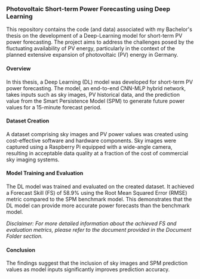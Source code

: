 ### Photovoltaic Short-term Power Forecasting using Deep Learning

This repository contains the code (and data) associated with my Bachelor's thesis on the development of a Deep-Learning model for short-term PV power forecasting. The project aims to address the challenges posed by the fluctuating availability of PV energy, particularly in the context of the planned extensive expansion of photovoltaic (PV) energy in Germany.

#### Overview
In this thesis, a Deep Learning (DL) model was developed for short-term PV power forecasting. The model, an end-to-end CNN-MLP hybrid network, takes inputs such as sky images, PV historical data, and the prediction value from the Smart Persistence Model (SPM) to generate future power values for a 15-minute forecast period.

#### Dataset Creation
A dataset comprising sky images and PV power values was created using cost-effective software and hardware components. Sky images were captured using a Raspberry Pi equipped with a wide-angle camera, resulting in acceptable data quality at a fraction of the cost of commercial sky imaging systems.

#### Model Training and Evaluation
The DL model was trained and evaluated on the created dataset. It achieved a Forecast Skill (FS) of 58.9% using the Root Mean Squared Error (RMSE) metric compared to the SPM benchmark model. This demonstrates that the DL model can provide more accurate power forecasts than the benchmark model.

*Disclaimer: For more detailed information about the achieved FS and evaluation metrics, please refer to the document provided in the Document Folder section.*

#### Conclusion
The findings suggest that the inclusion of sky images and SPM prediction values as model inputs significantly improves prediction accuracy. 
